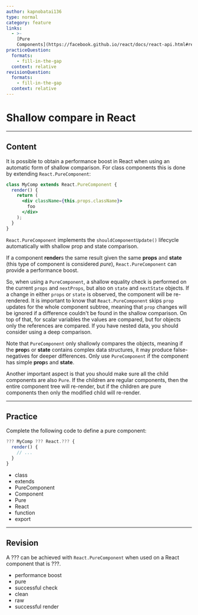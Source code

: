 ```yaml
---
author: kapnobatai136
type: normal
category: feature
links:
  - >-
    [Pure
    Components](https://facebook.github.io/react/docs/react-api.html#reactpurecomponent){website}
practiceQuestion:
  formats:
    - fill-in-the-gap
  context: relative
revisionQuestion:
  formats:
    - fill-in-the-gap
  context: relative
---
```


# Shallow compare in React


---

## Content

It is possible to obtain a performance boost in React when using an automatic form of shallow comparison. For class components this is done by extending `React.PureComponent`:

```jsx
class MyComp extends React.PureComponent {
  render() {
    return (
      <div className={this.props.className}>
        foo
      </div>
    );
  }
}
```

`React.PureComponent` implements the `shouldComponentUpdate()` lifecycle automatically with shallow prop and state comparison.

If a component **render**s the same result given the same **props** and **state** (this type of component is considered *pure*), `React.PureComponent` can provide a performance boost. 

So, when using a `PureComponent`, a shallow equality check is performed on the current `props` and `nextProps`, but also on `state` and `nextState` objects. If a change in either `props` or `state` is observed, the component will be re-rendered. It is important to know that `React.PureComponent` skips `prop` updates for the whole component subtree, meaning that `prop` changes will be ignored if a difference couldn't be found in the shallow comparison. On top of that, for scalar variables the values are compared, but for objects only the references are compared. If you have nested data, you should consider using a deep comparison.

Note that `PureComponent` only shallowly compares the objects, meaning if the **prop**s or **state** contains complex data structures, it may produce false-negatives for deeper differences. Only use `PureComponent` if the component has simple **prop**s and **state**.

Another important aspect is that you should make sure all the child components are also `Pure`. If the children are regular components, then the entire component tree will re-render, but if the children are pure components then only the modified child will re-render.


---

## Practice

Complete the following code to define a pure component:

```jsx
??? MyComp ??? React.??? {
  render() {
    // ...
  }
}
```

- class
- extends
- PureComponent
- Component
- Pure
- React
- function
- export


---

## Revision

A ??? can be achieved with `React.PureComponent` when used on a React component that is ???.

- performance boost
- pure
- successful check
- clean
- raw
- successful render
